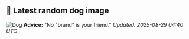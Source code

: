 ## 🐶 Latest random dog image
![Dog](https://images.dog.ceo/breeds/danish-swedish-farmdog/ebba_004.jpg)
**Advice:** "No "brand" is your friend."
*Updated: 2025-08-29 04:40 UTC*

